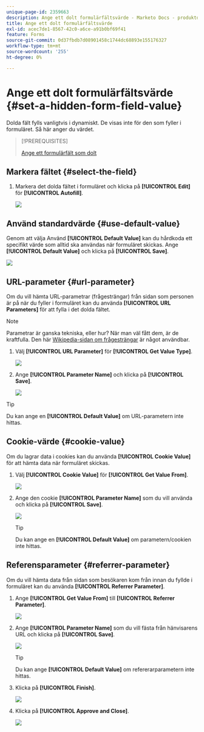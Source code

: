 ```yaml
---
unique-page-id: 2359663
description: Ange ett dolt formulärfältsvärde - Marketo Docs - produktdokumentation
title: Ange ett dolt formulärfältsvärde
exl-id: acec7de1-8567-42c0-a6ce-a91b0bf69f41
feature: Forms
source-git-commit: 0d37fbdb7d08901458c1744dc68893e155176327
workflow-type: tm+mt
source-wordcount: '255'
ht-degree: 0%

---
```


# Ange ett dolt formulärfältsvärde {#set-a-hidden-form-field-value}

Dolda fält fylls vanligtvis i dynamiskt. De visas inte för den som fyller i formuläret. Så här anger du värdet.

>[!PREREQUISITES]
>
>[Ange ett formulärfält som dolt](/help/marketo/product-docs/demand-generation/forms/form-fields/set-a-form-field-as-hidden.md)

## Markera fältet {#select-the-field}

1. Markera det dolda fältet i formuläret och klicka på **[!UICONTROL Edit]** för **[!UICONTROL Autofill]**.

   ![](assets/autofill.png)

## Använd standardvärde {#use-default-value}

Genom att välja Använd **[!UICONTROL Default Value]** kan du hårdkoda ett specifikt värde som alltid ska användas när formuläret skickas. Ange **[!UICONTROL Default Value]** och klicka på **[!UICONTROL Save]**.

![](assets/image2014-9-15-13-3a5-3a27.png)

## URL-parameter {#url-parameter}

Om du vill hämta URL-parametrar (frågesträngar) från sidan som personen är på när du fyller i formuläret kan du använda **[!UICONTROL URL Parameters]** för att fylla i det dolda fältet.

>[!NOTE]
>
>Parametrar är ganska tekniska, eller hur? När man väl fått dem, är de kraftfulla. Den här [Wikipedia-sidan om frågesträngar](https://en.wikipedia.org/wiki/Query_string) är något användbar.

1. Välj **[!UICONTROL URL Parameter]** för **[!UICONTROL Get Value Type]**.

   ![](assets/image2014-9-15-13-3a6-3a48.png)

1. Ange **[!UICONTROL Parameter Name]** och klicka på **[!UICONTROL Save]**.

   ![](assets/image2014-9-15-13-3a7-3a35.png)

>[!TIP]
>
>Du kan ange en **[!UICONTROL Default Value]** om URL-parametern inte hittas.

## Cookie-värde {#cookie-value}

Om du lagrar data i cookies kan du använda **[!UICONTROL Cookie Value]** för att hämta data när formuläret skickas.

1. Välj **[!UICONTROL Cookie Value]** för **[!UICONTROL Get Value From]**.

   ![](assets/image2014-9-15-13-3a8-3a21.png)

1. Ange den cookie **[!UICONTROL Parameter Name]** som du vill använda och klicka på **[!UICONTROL Save]**.

   ![](assets/image2014-9-15-13-3a8-3a43.png)

   >[!TIP]
   >
   >Du kan ange en **[!UICONTROL Default Value]** om parametern/cookien inte hittas.

## Referensparameter {#referrer-parameter}

Om du vill hämta data från sidan som besökaren kom från innan du fyllde i formuläret kan du använda **[!UICONTROL Referrer Parameter]**.

1. Ange **[!UICONTROL Get Value From]** till **[!UICONTROL Referrer Parameter]**.

   ![](assets/image2014-9-15-13-3a9-3a31.png)

1. Ange **[!UICONTROL Parameter Name]** som du vill fästa från hänvisarens URL och klicka på **[!UICONTROL Save]**.

   ![](assets/image2014-9-15-13-3a9-3a56.png)

   >[!TIP]
   >
   >Du kan ange **[!UICONTROL Default Value]** om refererarparametern inte hittas.

1. Klicka på **[!UICONTROL Finish]**.

   ![](assets/image2014-9-15-13-3a10-3a26.png)

1. Klicka på **[!UICONTROL Approve and Close]**.

   ![](assets/image2014-9-15-13-3a10-3a43.png)
